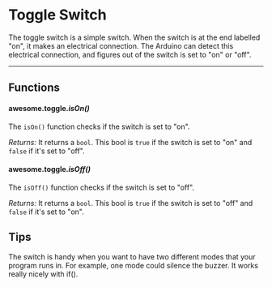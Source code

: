 # Toggle Switch

The toggle switch is a simple switch. When the switch is at the end labelled "on", it makes an electrical connection. The Arduino can detect this electrical connection, and figures out of the switch is set to "on" or "off".

***

## Functions

#### awesome.toggle.*isOn()*

The `isOn()` function checks if the switch is set to "on".

*Returns:* It returns a `bool`. This bool is `true` if the switch is set to "on" and `false` if it's set to "off".

#### awesome.toggle.*isOff()*

The `isOff()` function checks if the switch is set to "off".

*Returns:* It returns a `bool`. This bool is `true` if the switch is set to "off" and `false` if it's set to "on".

## Tips
The switch is handy when you want to have two different modes that your program runs in. For example, one mode could silence the buzzer. It works really nicely with if().
